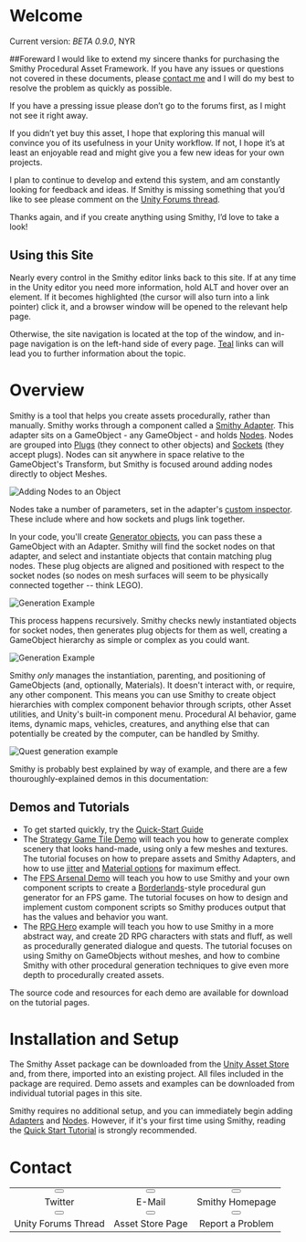 # Welcome

  Current version: *BETA 0.9.0*, NYR

##Foreward
  I would like to extend my sincere thanks for purchasing the Smithy Procedural Asset Framework.
  If you have any issues or questions not covered in these documents, please [contact me](#contact) and I will do my best to resolve the problem as quickly as possible.

<div class="well">
  If you have a pressing issue please don’t go to the forums first, as I might not see it right away.
</div>

  If you didn’t yet buy this asset, I hope that exploring this manual will convince you of its usefulness in your Unity workflow. If not, I hope it’s at least an enjoyable read and might give you a few new ideas for your own projects.

  I plan to continue to develop and extend this system, and am constantly looking for feedback and ideas. If Smithy is missing something that you’d like to see please comment on the [Unity Forums thread](#).

  Thanks again, and if you create anything using Smithy, I’d love to take a look!

## Using this Site
  Nearly every control in the Smithy editor links back to this site. If at any time in the Unity editor you need more information, hold  <span class="label label-default">ALT</span> and hover over an element. If it becomes highlighted (the cursor will also turn into a link pointer) click it, and a browser window will be opened to the relevant help page.

  Otherwise, the site navigation is located at the top of the window, and in-page navigation is on the left-hand side of every page. [Teal](#using-this-site) links can will lead you to further information about the topic.

# Overview
  Smithy is a tool that helps you create assets procedurally, rather than manually.
  Smithy works through a component called a [Smithy Adapter](editor/adapter). This adapter sits on a GameObject - any GameObject - and holds [Nodes](editor/node). Nodes are grouped into [Plugs](editor/node#plug) (they connect to other objects) and [Sockets](editor/node#socket) (they accept plugs). Nodes can sit anywhere in space relative to the GameObject's Transform, but Smithy is focused around adding nodes directly to object Meshes.

![Adding Nodes to an Object](/img/add_nodes.gif)

  Nodes take a number of parameters, set in the adapter's [custom inspector](editor/adapter#inspector). These include where and how sockets and plugs link together.

  In your code, you'll create [Generator objects](/generation#generation-class), you can pass these a GameObject with an Adapter. Smithy will find the socket nodes on that adapter, and select and instantiate objects that contain matching plug nodes. These plug objects are aligned and positioned with respect to the socket nodes (so nodes on mesh surfaces will seem to be physically connected together -- think LEGO).

![Generation Example](/img/simple_generation.gif)

  This process happens recursively. Smithy checks newly instantiated objects for socket nodes, then generates plug objects for them as well, creating a GameObject hierarchy as simple or complex as you could want.

![Generation Example](/img/recursive_generation.gif)

  Smithy *only* manages the instantiation, parenting, and positioning of GameObjects (and, optionally, Materials). It doesn't interact with, or require, any other component. This means you can use Smithy to create object hierarchies with complex component behavior through scripts, other Asset utilities, and Unity's built-in component menu. Procedural AI behavior, game items, dynamic maps, vehicles, creatures, and anything else that can potentially be created by the computer, can be handled by Smithy.

![Quest generation example](/img/procedural_quest.gif)

  Smithy is probably best explained by way of example, and there are a few thouroughly-explained demos in this documentation:

## Demos and Tutorials

- To get started quickly, try the [Quick-Start Guide](/demos_tutorials/quick_start)
- The [Strategy Game Tile Demo](/demos_tutorials/swamp_tile) will teach you how to generate complex scenery that looks hand-made, using only a few meshes and textures. The tutorial focuses on how to prepare assets and Smithy Adapters, and how to use [jitter](/editor/node/#generation-jitter) and [Material options](/editor/node/material-options) for maximum effect.
- The [FPS Arsenal Demo](/demos_tutorials/fps_arsenal) will teach you how to use Smithy and your own component scripts to create a [Borderlands](http://borderlandsthegame.com/)-style procedural gun generator for an FPS game. The tutorial focuses on how to design and implement custom component scripts so Smithy produces output that has the values and behavior you want.
- The [RPG Hero](/demos_tutorials/rpg_hero) example will teach you how to use Smithy in a more abstract way, and create 2D RPG characters with stats and fluff, as well as procedurally generated dialogue and quests. The tutorial focuses on using Smithy on GameObjects without meshes, and how to combine Smithy with other procedural generation techniques to give even more depth to procedurally created assets.

<div class="well">
  The source code and resources for each demo are available for download on the tutorial pages.
</div>  

# Installation and Setup
  The Smithy Asset package can be downloaded from the [Unity Asset Store](#) and, from there, imported into an existing project. All files included in the package are required. Demo assets and examples can be downloaded from individual tutorial pages in this site.

  Smithy requires no additional setup, and you can immediately begin adding [Adapters](editor/adapter) and [Nodes](editor/node). However, if it's your first time using Smithy, reading the [Quick Start Tutorial](/demos_tutorials/quick_start) is strongly recommended.

# Contact

| | | |
|:---:|:---:|:---:|
<button type="button" class="btn btn-info btn-sm"><i class="fa fa-twitter fa-5x"></i></button> | <button type="button" class="btn btn-primary btn-sm"><i class="fa fa-envelope fa-5x"></i></button> | <button type="button" class="btn btn-success btn-sm"><i class="fa fa-home fa-5x"></i></button> |
Twitter | E-Mail | Smithy Homepage
<button type="button" class="btn btn-default btn-sm"><i class="fa fa-cube fa-5x"></i></button> | <button type="button" class="btn btn-warning btn-sm"><i class="fa fa-shopping-cart fa-5x"></i></button> | <button type="button" class="btn btn-danger btn-sm"><i class="fa fa-exclamation-triangle fa-5x"></i></button> |
Unity Forums Thread | Asset Store Page | Report a Problem
